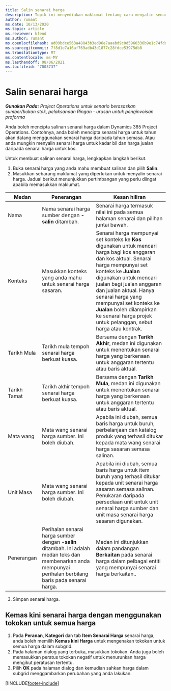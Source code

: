 ```yaml
---
title: Salin senarai harga
description: Topik ini menyediakan maklumat tentang cara menyalin senarai harga dalam Project Operations.
author: rumant
ms.date: 10/13/2020
ms.topic: article
ms.reviewer: kfend
ms.author: rumant
ms.openlocfilehash: ad09bdce563a48843b3ed96e7aaabd9c0d5960336b9e1c74fddb9b61f760f4cd
ms.sourcegitcommit: 7f8d1e7a16af769adb43d1877c28fdce53975db8
ms.translationtype: MT
ms.contentlocale: ms-MY
ms.lasthandoff: 08/06/2021
ms.locfileid: "7003737"
---
```

# <a name="copy-price-lists"></a>Salin senarai harga

_**Gunakan Pada:** Project Operations untuk senario berasaskan sumber/bukan stok, pelaksanaan Ringan - urusan untuk penginvoisan proforma_

Anda boleh mencipta salinan senarai harga dalam Dynamics 365 Project Operations. Contohnya, anda boleh mencipta senarai harga untuk tahun akan datang menggunakan senarai harga daripada tahun semasa.  Atau anda mungkin menyalin senarai harga untuk kadar bil dan harga jualan daripada senarai harga untuk kos. 

Untuk membuat salinan senarai harga, lengkapkan langkah berikut.

1. Buka senarai harga yang anda mahu membuat salinan dan pilih **Salin**.
2. Masukkan sebarang maklumat yang diperlukan untuk menyalin senarai harga. Jadual berikut menunjukkan pertimbangan yang perlu diingat apabila memasukkan maklumat.

| Medan | Penerangan | Kesan hiliran |
| --- | --- | --- |
| Nama | Nama senarai harga sumber dengan **-salin** ditambah. | Senarai harga termasuk nilai ini pada semua halaman senarai dan pilihan juntai bawah. |
| Konteks | Masukkan konteks yang anda mahu untuk senarai harga sasaran. | Senarai harga mempunyai set konteks ke **Kos** digunakan untuk mencari harga bagi kos anggaran dan kos aktual. Senarai harga mempunyai set konteks ke **Jualan** digunakan untuk mencari jualan bagi jualan anggaran dan jualan aktual. Hanya senarai harga yang mempunyai set konteks ke **Jualan** boleh dilampirkan ke senarai harga projek untuk pelanggan, sebut harga atau kontrak. |
| Tarikh Mula | Tarikh mula tempoh senarai harga berkuat kuasa. | Bersama dengan **Tarikh Akhir**, medan ini digunakan untuk menentukan senarai harga yang berkenaan untuk anggaran tertentu atau baris aktual. |
| Tarikh Tamat | Tarikh akhir tempoh senarai harga berkuat kuasa. | Bersama dengan **Tarikh Mula**, medan ini digunakan untuk menentukan senarai harga yang berkenaan untuk anggaran tertentu atau baris aktual. |
| Mata wang | Mata wang senarai harga sumber. Ini boleh diubah. | Apabila ini diubah, semua baris harga untuk buruh, perbelanjaan dan katalog produk yang terhasil ditukar kepada mata wang senarai harga sasaran semasa salinan. |
| Unit Masa | Mata wang senarai harga sumber. Ini boleh diubah. | Apabila ini diubah, semua baris harga untuk item buruh yang terhasil ditukar kepada unit senarai harga sasaran semasa salinan. Penukaran daripada persediaan unit untuk unit senarai harga sumber dan unit masa senarai harga sasaran digunakan. |
| Penerangan | Perihalan senarai harga sumber dengan **-salin** ditambah. Ini adalah medan teks dan membenarkan anda mempunyai perihalan berbilang baris pada senarai harga. | Medan ini ditunjukkan dalam pandangan **Berkaitan** pada senarai harga dalam pelbagai entiti yang mempunyai senarai harga berkaitan.. |

3. Simpan senarai harga. 

## <a name="update-a-price-list-by-applying-a-mark-up-to-all-the-prices"></a>Kemas kini senarai harga dengan menggunakan tokokan untuk semua harga

1. Pada **Peranan**, **Kategori** dan tab **Item Senarai Harga** senarai harga, anda boleh memilih **Kemas kini Harga** untuk mengenakan tokokan untuk semua harga dalam subgrid. 
2. Pada halaman dialog yang terbuka, masukkan tokokan. Anda juga boleh memasukkan peratus tokokan negatif untuk menurunkan harga mengikut peratusan tertentu. 
3. Pilih **OK** pada halaman dialog dan kemudian sahkan harga dalam subgrid menggambarkan perubahan yang anda lakukan.


[!INCLUDE[footer-include](../includes/footer-banner.md)]